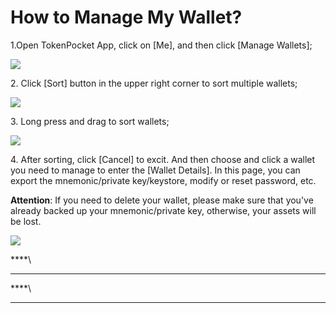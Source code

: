 # How to Manage My Wallet?

1.Open TokenPocket App, click on \[Me], and then click \[Manage Wallets];

![](../.gitbook/assets/guan-li-1.jpg)

2\. Click \[Sort] button in the upper right corner to sort multiple wallets;

![](../.gitbook/assets/guan-li-2.jpg)

3\. Long press and drag to sort wallets;

![](../.gitbook/assets/guan-li-3.jpg)

4\. After sorting, click \[Cancel] to excit. And then choose and click a wallet you need to manage to enter the \[Wallet Details]. In this page, you can export the mnemonic/private key/keystore, modify or reset password, etc. 

**Attention**: If you need to delete your wallet, please make sure that you've already backed up your mnemonic/private key, otherwise, your assets will be lost.

![](../.gitbook/assets/guan-li-4.jpg)

****\
****



****\
****
